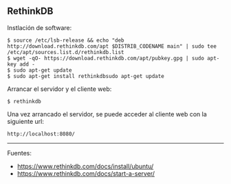 ## RethinkDB

Instlación de software:

    $ source /etc/lsb-release && echo "deb http://download.rethinkdb.com/apt $DISTRIB_CODENAME main" | sudo tee /etc/apt/sources.list.d/rethinkdb.list
    $ wget -qO- https://download.rethinkdb.com/apt/pubkey.gpg | sudo apt-key add -
    $ sudo apt-get update
    $ sudo apt-get install rethinkdbsudo apt-get update
    
Arrancar el servidor y el cliente web:    
    
    $ rethinkdb
    
Una vez arrancado el servidor, se puede acceder al cliente web con la siguiente url:

    http://localhost:8080/

---

Fuentes:

+ https://www.rethinkdb.com/docs/install/ubuntu/
+ https://www.rethinkdb.com/docs/start-a-server/